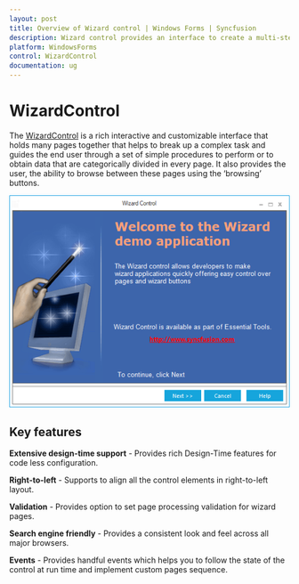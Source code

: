 ```yaml
---
layout: post
title: Overview of Wizard control | Windows Forms | Syncfusion
description: Wizard control provides an interface to create a multi-step wizards like in the installation process. 
platform: WindowsForms
control: WizardControl 
documentation: ug
---
```


# WizardControl

The [WizardControl](https://help.syncfusion.com/cr/windowsforms/Syncfusion.Windows.Forms.Tools.WizardControl.html) is a rich interactive and customizable interface that holds many pages together that helps to break up a complex task and guides the end user through a set of simple procedures to perform or to obtain data that are categorically divided in every page. It also provides the user, the ability to browse between these pages using the ‘browsing’ buttons.

![Multiple steps wizard like installation](Overview_images/Overview-img1.png)


## Key features

**Extensive design-time support** - Provides rich Design-Time features for code less configuration.

**Right-to-left** - Supports to align all the control elements in right-to-left layout.

**Validation** - Provides option to set page processing validation for wizard pages.

**Search engine friendly** - Provides a consistent look and feel across all major browsers.

**Events** - Provides handful events which helps you to follow the state of the control at run time and implement custom pages sequence.

